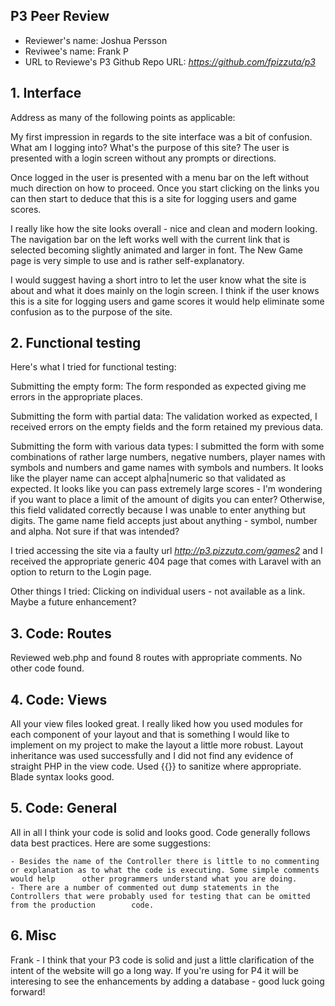 ## P3 Peer Review

+ Reviewer's name: Joshua Persson
+ Reviwee's name: Frank P
+ URL to Reviewe's P3 Github Repo URL: *<https://github.com/fpizzuta/p3>*


## 1. Interface
Address as many of the following points as applicable:


My first impression in regards to the site interface was a bit of confusion. What am I logging into? What's the purpose of this site? The user is presented with a login screen without any prompts or directions.

Once logged in the user is presented with a menu bar on the left without much direction on how to proceed. Once you start clicking on the links you can then start to deduce that this is a site for logging users and game scores. 

I really like how the site looks overall - nice and clean and modern looking. The navigation bar on the left works well with the current link that is selected becoming slightly animated and larger in font. The New Game page is very simple to use and is rather self-explanatory.

I would suggest having a short intro to let the user know what the site is about and what it does mainly on the login screen. I think if the user knows this is a site for logging users and game scores it would help eliminate some confusion as to the purpose of the site.


## 2. Functional testing

Here's what I tried for functional testing:

Submitting the empty form:
    The form responded as expected giving me errors in the appropriate places. 

Submitting the form with partial data:
    The validation worked as expected, I received errors on the empty fields and the form retained my previous data. 
    
Submitting the form with various data types:
    I submitted the form with some combinations of rather large numbers, negative numbers, player names with symbols and numbers and game names with symbols and numbers. It looks like the player name can accept alpha|numeric so that validated as expected. It looks like you can pass extremely large scores - I'm wondering if you want to place a limit of the amount of digits you can enter? Otherwise, this field validated correctly because I was unable to enter anything but digits. The game name field accepts just about anything - symbol, number and alpha. Not sure if that was intended?

I tried accessing the site via a faulty url *<http://p3.pizzuta.com/games2>* and I received the appropriate generic 404 page that comes with Laravel with an option to return to the Login page.

Other things I tried:
    Clicking on individual users - not available as a link. Maybe a future enhancement?
    

## 3. Code: Routes

Reviewed web.php and found 8 routes with appropriate comments. No other code found.

## 4. Code: Views

All your view files looked great. I really liked how you used modules for each component of your layout and that is something I would like to implement on my project to make the layout a little more robust. Layout inheritance was used successfully and I did not find any evidence of straight PHP in the view code. Used {{}} to sanitize where appropriate. Blade syntax looks good. 

## 5. Code: General

All in all I think your code is solid and looks good. Code generally follows data best practices.  Here are some suggestions:

    - Besides the name of the Controller there is little to no commenting or explanation as to what the code is executing. Some simple comments would help      other programmers understand what you are doing.
    - There are a number of commented out dump statements in the Controllers that were probably used for testing that can be omitted from the production        code. 


## 6. Misc

Frank - I think that your P3 code is solid and just a little clarification of the intent of the website will go a long way. If you're using for P4 it will be interesing to see the enhancements by adding a database - good luck going forward! 